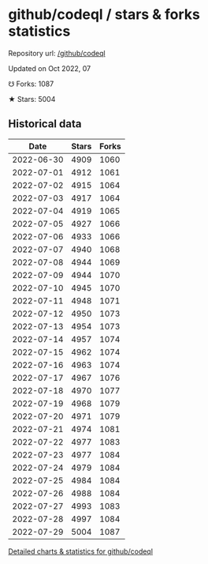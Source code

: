 # github/codeql / stars & forks statistics

Repository url: [/github/codeql](https://github.com/github/codeql)

Updated on Oct 2022, 07

☋ Forks: 1087

★ Stars: 5004

## Historical data
| Date | Stars | Forks |
|------|-------|-------|
| 2022-06-30 | 4909 | 1060 | 
| 2022-07-01 | 4912 | 1061 | 
| 2022-07-02 | 4915 | 1064 | 
| 2022-07-03 | 4917 | 1064 | 
| 2022-07-04 | 4919 | 1065 | 
| 2022-07-05 | 4927 | 1066 | 
| 2022-07-06 | 4933 | 1066 | 
| 2022-07-07 | 4940 | 1068 | 
| 2022-07-08 | 4944 | 1069 | 
| 2022-07-09 | 4944 | 1070 | 
| 2022-07-10 | 4945 | 1070 | 
| 2022-07-11 | 4948 | 1071 | 
| 2022-07-12 | 4950 | 1073 | 
| 2022-07-13 | 4954 | 1073 | 
| 2022-07-14 | 4957 | 1074 | 
| 2022-07-15 | 4962 | 1074 | 
| 2022-07-16 | 4963 | 1074 | 
| 2022-07-17 | 4967 | 1076 | 
| 2022-07-18 | 4970 | 1077 | 
| 2022-07-19 | 4968 | 1079 | 
| 2022-07-20 | 4971 | 1079 | 
| 2022-07-21 | 4974 | 1081 | 
| 2022-07-22 | 4977 | 1083 | 
| 2022-07-23 | 4977 | 1084 | 
| 2022-07-24 | 4979 | 1084 | 
| 2022-07-25 | 4984 | 1084 | 
| 2022-07-26 | 4988 | 1084 | 
| 2022-07-27 | 4993 | 1083 | 
| 2022-07-28 | 4997 | 1084 | 
| 2022-07-29 | 5004 | 1087 | 


[Detailed charts & statistics for github/codeql](https://reviewgithub.com/rep/github/codeql)

